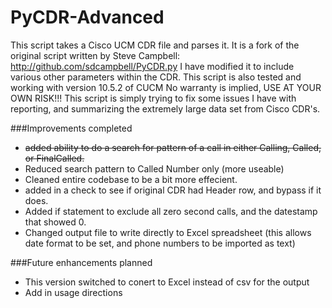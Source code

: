 # PyCDR-Advanced

This script takes a Cisco UCM CDR file and parses it.  It is a fork of the original script written by Steve Campbell:
http://github.com/sdcampbell/PyCDR.py
I have modified it to include various other parameters within the CDR.
This script is also tested and working with version 10.5.2 of CUCM
No warranty is implied, USE AT YOUR OWN RISK!!!
This script is simply trying to fix some issues I have with reporting, and summarizing the extremely large data set from 
Cisco CDR's.

###Improvements completed 
* ~~added ability to do a search for pattern of a call in either Calling, Called, or FinalCalled.~~
* Reduced search pattern to Called Number only (more useable)
* Cleaned entire codebase to be a bit more effecient.
* added in a check to see if original CDR had Header row, and bypass if it does.
* Added if statement to exclude all zero second calls, and the datestamp that showed 0.
* Changed output file to write directly to Excel spreadsheet (this allows date format to be set, and phone numbers to be imported as text)

###Future enhancements planned
* This version switched to conert to Excel instead of csv for the output
* Add in usage directions
